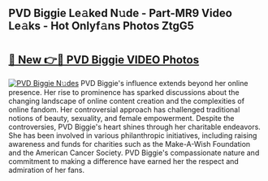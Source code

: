 ## PVD Biggie Le𝚊ked N𝚞de - Part-MR9 Video Le𝚊ks - Hot Onlyf𝚊ns Photos ZtgG5

# <h2><a href="http://ab77763.deff.icu/?id=PVD+Biggie">🔗 New 👉🔴 PVD Biggie VIDEO Photos</a></h2>

[![PVD Biggie N𝚞des](https://i.imgur.com/rIISA9y.gif)](http://ab77763.deff.icu/?id=PVD+Biggie)
PVD Biggie's influence extends beyond her online presence. Her rise to prominence has sparked discussions about the changing landscape of online content creation and the complexities of online fandom. Her controversial approach has challenged traditional notions of beauty, sexuality, and female empowerment. Despite the controversies, PVD Biggie's heart shines through her charitable endeavors. She has been involved in various philanthropic initiatives, including raising awareness and funds for charities such as the Make-A-Wish Foundation and the American Cancer Society. PVD Biggie's compassionate nature and commitment to making a difference have earned her the respect and admiration of her fans.
